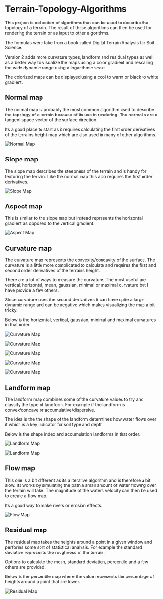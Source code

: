 # Terrain-Topology-Algorithms

This project is collection of algorithms that can be used to describe the topology of a terrain. The result of these algorithms can then be used for rendering the terrain or as input to other algorithms.

The formulas were take from a book called Digital Terrain Analysis for Soil Science.

Version 2 adds more curvature types, landform and residual types as well as a better way to visualize the maps using a color gradient and rescaling the wide dynamic range using a logarithmic scale.

The colorized maps can be displayed using a cool to warm or black to white gradient.

## Normal map

The normal map is probably the most common algorithm used to describe the topology of a terrain because of its use in rendering. The normal's are a tangent space vector of the surface direction.

Its a good place to start as it requires calculating the first order derivatives of the terrains height map which are also used in many of other algorithms.

![Normal Map](./Media/normal.png)

## Slope map

The slope map describes the steepness of the terrain and is handy for texturing the terrain. Like the normal map this also requires the first order derivatives.

![Slope Map](./Media/slope.png)

## Aspect map

This is similar to the slope map but instead represents the horizontal gradient as opposed to the vertical gradient.

![Aspect Map](./Media/aspect.png)

## Curvature map

The curvature map represents the convexity/concavity of the surface. The curvature is a little more complicated to calculate and requires the first and second order derivatives of the terrains height.

There are a lot of ways to measure the curvature. The most useful are vertical, horizontal, mean, gaussian, minimal or maximal curvature but I have provide a few others.

Since curvature uses the second derivatives it can have quite a large dynamic range and can be negative which makes visualizing the map a bit tricky.

Below is the horizontal, vertical, gaussian, minimal and maximal curvatures in that order.

![Curvature Map](./Media/horz_curve.png)

![Curvature Map](./Media/vert_curve.png)

![Curvature Map](./Media/gauss_curve.png)

![Curvature Map](./Media/min_curve.png)

![Curvature Map](./Media/max_curve.png)

## Landform map

The landform map combines some of the curvature values to try and classify the type of landform. For example if the landform is convex/concave or accumulative/dispersive. 

The idea is the the shape of the landform determines how water flows over it which is a key indicator for soil type and depth.

Below is the shape index and accumulation landforms in that order.

![Landform Map](./Media/shape_landform.png)

![Landform Map](./Media/accum_landform.png)

## Flow map

This one is a bit different as its a iterative algorithm and is therefore a bit slow. Its works by simulating the path a small amount of water flowing over the terrain will take. The magnitude of the waters velocity can then be used to create a flow map.

Its a good way to make rivers or erosion effects.

![Flow Map](./Media/flow.png)

## Residual map

The residual map takes the heights around a point in a given window and performs some sort of statistical analysis. For example the standard deviation represents the roughness of the terrain.

Options to calculate the mean, standard deviation, percentile and a few others are provided.

Below is the percentile map where the value represents the percentage of heights around a point that are lower.

![Residual Map](./Media/percentile.png)















